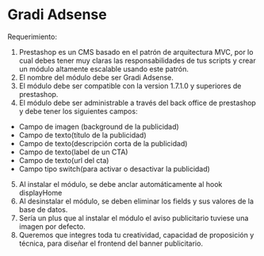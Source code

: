 # Gradi Adsense

Requerimiento:

1. Prestashop es un CMS basado en el patrón de arquitectura MVC, por lo cual debes tener muy claras las responsabilidades de tus scripts y crear un módulo altamente escalable usando este patrón.
2. El nombre del módulo debe ser Gradi Adsense.
3. El módulo debe ser compatible con la version 1.7.1.0 y superiores de prestashop.
4. El módulo debe ser administrable a través del back office de prestashop y debe tener los siguientes campos:
- Campo de imagen (background de la publicidad)
- Campo de texto(título de la publicidad)
- Campo de texto(descripción corta de la publicidad)
- Campo de texto(label de un CTA)
- Campo de texto(url del cta)
- Campo tipo switch(para activar o desactivar la publicidad)
5. Al instalar el módulo, se debe anclar automáticamente al hook displayHome
6. Al desinstalar el módulo, se deben eliminar los fields y sus valores de la base de datos.
7. Sería un plus que al instalar el módulo el aviso publicitario tuviese una imagen por defecto.
8. Queremos que integres toda tu creatividad, capacidad de proposición y técnica, para diseñar el frontend del banner publicitario.
